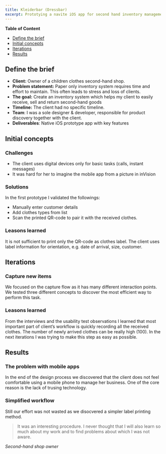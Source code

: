 ```yaml
---
title: Kleiderbar (Dressbar)
excerpt: Prototying a navite iOS app for second hand inventory management
---
```


**Table of Content**

- [Define the brief](#defining-the-brief)
- [Initial concepts](#initial-concepts)
- [Iterations](#iterations)
- [Results](#results)

## Define the brief

- **Client:** Owner of a children clothes second-hand shop.
- **Problem statement:** Paper only inventory system requires time and effort to maintain. This often leads to stress and loss of clients.
- **The goal:** Create an inventory system which helps my client to easily receive, sell and return second-hand goods
- **Timeline:** The client had no specific timeline.
- **Team**: I was a sole designer & developer, responsible for product discovery together with the client.
- **Deliverables**: Native iOS prototype app with key features

## Initial concepts

### Challenges

- The client uses digital devices only for basic tasks (calls, instant messages)
- It was hard for her to imagine the mobile app from a picture in inVision

### Solutions

In the first prototype I validated the followings:

- Manually enter customer details
- Add clothes types from list
- Scan the printed QR-code to pair it with the received clothes.

### Leasons learned

It is not sufficient to print only the QR-code as clothes label. The client uses label information for orientation, e.g. date of arrival, size, customer.

## Iterations

### Capture new items

We focused on the capture flow as it has many different interaction points. We tested three different concepts to discover the most efficient way to perform this task.

### Leasons learned

From the interviews and the usability test observations I learned that most important part of client’s workflow is quickly recording all the received clothes. The number of newly arrived clothes can be really high (100). In the next iterations I was trying to make this step as easy as possible.

## Results

### The problem with mobile apps

In the end of the design process we discovered that the client does not feel comfortable using a mobile phone to manage her business. One of the core reason is the lack of trusing technology.

### Simplified workflow

Still our effort was not wasted as we disocvered a simpler label printing method.

> It was an interesting procedure. I never thought that I will also learn so much about my work and to find problems about which I was not aware.

_Second-hand shop owner_
